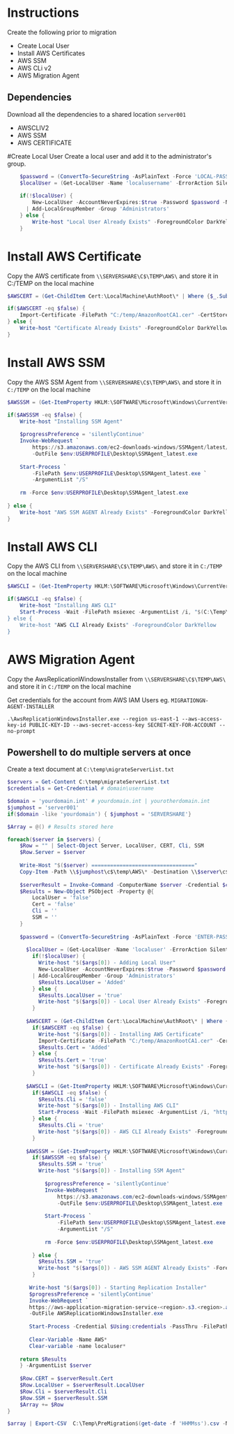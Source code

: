 # **Instructions**

Create the following prior to migration 
- Create Local User
- Install AWS Certificates
- AWS SSM
- AWS CLi v2
- AWS Migration Agent

## Dependencies
Download all the dependencies to a shared location `server001`
- AWSCLIV2 
- AWS SSM
- AWS CERTIFICATE

#Create Local User
Create a local user and add it to the administrator's group.
```powershell
    $password = (ConvertTo-SecureString -AsPlainText -Force 'LOCAL-PASSWORD-HERE')
    $localUser = (Get-LocalUser -Name 'localusername' -ErrorAction SilentlyContinue)
    
    if(!$localUser) {
        New-LocalUser -AccountNeverExpires:$true -Password $password -Name 'localusername' `
      | Add-LocalGroupMember -Group 'Administrators'
    } else {
        Write-host "Local User Already Exists" -ForegroundColor DarkYellow
    }
```

# Install AWS Certificate

Copy the AWS certificate from `\\SERVERSHARE\C$\TEMP\AWS\` and store it in C:/TEMP on the local machine
```powershell
$AWSCERT = (Get-ChildItem Cert:\LocalMachine\AuthRoot\* | Where {$_.Subject -match "Amazon Root CA"}) -ne $null

if($AWSCERT -eq $false) {
    Import-Certificate -FilePath "C:/temp/AmazonRootCA1.cer" -CertStoreLocation Cert:\LocalMachine\AuthRoot
} else {
    Write-host "Certificate Already Exists" -ForegroundColor DarkYellow
}
```

# Install AWS SSM

Copy the AWS SSM Agent from `\\SERVERSHARE\C$\TEMP\AWS\` and store it in `C:/TEMP` on the local machine

```powershell
$AWSSSM = (Get-ItemProperty HKLM:\SOFTWARE\Microsoft\Windows\CurrentVersion\Uninstall\* | Where { $_.Displayname -match "AWS SSM"}) -ne $null

if($AWSSSM -eq $false) {
    Write-host "Installing SSM Agent"
    
    $progressPreference = 'silentlyContinue'
    Invoke-WebRequest `
        https://s3.amazonaws.com/ec2-downloads-windows/SSMAgent/latest/windows_amd64/AmazonSSMAgentSetup.exe `
        -OutFile $env:USERPROFILE\Desktop\SSMAgent_latest.exe
    
    Start-Process `
        -FilePath $env:USERPROFILE\Desktop\SSMAgent_latest.exe `
        -ArgumentList "/S"
    
    rm -Force $env:USERPROFILE\Desktop\SSMAgent_latest.exe
    
} else {
    Write-host "AWS SSM AGENT Already Exists" -ForegroundColor DarkYellow
}
```

# Install AWS CLI

Copy the AWS CLI from `\\SERVERSHARE\C$\TEMP\AWS\` and store it in `C:/TEMP` on the local machine
```powershell
$AWSCLI = (Get-ItemProperty HKLM:\SOFTWARE\Microsoft\Windows\CurrentVersion\Uninstall\* | Where { $_.Displayname -match "AWS Command Line Interface v2"}) -ne $null

if($AWSCLI -eq $false) {
    Write-host "Installing AWS CLI"
    Start-Process -Wait -FilePath msiexec -ArgumentList /i, "$(C:\Temp\AWSCLIV2.msi", /qn
} else {
    Write-host "AWS CLI Already Exists" -ForegroundColor DarkYellow
}
```

# AWS Migration Agent
Copy the AwsReplicationWindowsInstaller from `\\SERVERSHARE\C$\TEMP\AWS\` and store it in `C:/TEMP` on the local machine

Get credentials for the account from AWS IAM Users eg. `MIGRATIONGN-AGENT-INSTALLER`
```shell
.\AwsReplicationWindowsInstaller.exe --region us-east-1 --aws-access-key-id PUBLIC-KEY-ID --aws-secret-access-key SECRET-KEY-FOR-ACCOUNT --no-prompt
```

## Powershell to do multiple servers at once

Create a text document at `C:\temp\migrateServerList.txt`

```powershell 
$servers = Get-Content C:\temp\migrateServerList.txt
$credentials = Get-Credential # domain\username

$domain = 'yourdomain.int' # yourdomain.int | yourotherdomain.int
$jumphost = 'server001'
if($domain -like 'yourdomain') { $jumphost = 'SERVERSHARE'}

$Array = @() # Results stored here

foreach($server in $servers) {
    $Row = "" | Select-Object Server, LocalUser, CERT, Cli, SSM
    $Row.Server = $server
    
    Write-Host "$($server) ================================="
    Copy-Item -Path \\$jumphost\c$\temp\AWS\* -Destination \\$server\c$\temp\ -PassThru
    
    $serverResult = Invoke-Command -ComputerName $server -Credential $credentials -ScriptBlock {
    $Results = New-Object PSObject -Property @{
        LocalUser = 'false'
        Cert = 'false'
        Cli = ''
        SSM = ''
    }
    
    $password = (ConvertTo-SecureString -AsPlainText -Force 'ENTER-PASSWORD-HERE')
    
      $localUser = (Get-LocalUser -Name 'localuser' -ErrorAction SilentlyContinue)
        if(!$localUser) { 
          Write-host "$($args[0]) - Adding Local User"
          New-LocalUser -AccountNeverExpires:$true -Password $password -Name 'localuser' `
        | Add-LocalGroupMember -Group 'Administrators'
          $Results.LocalUser = 'Added'
        } else { 
          $Results.LocalUser = 'true'
          Write-host "$($args[0]) - Local User Already Exists" -ForegroundColor DarkYellow 
        }
      
      $AWSCERT = (Get-ChildItem Cert:\LocalMachine\AuthRoot\* | Where {$_.Subject -match "Amazon Root CA"}) -ne $null
        if($AWSCERT -eq $false) {
          Write-host "$($args[0]) - Installing AWS Certificate"
          Import-Certificate -FilePath "C:/temp/AmazonRootCA1.cer" -CertStoreLocation Cert:\LocalMachine\AuthRoot
          $Results.Cert = 'Added'
        } else { 
          $Results.Cert = 'true'
          Write-host "$($args[0]) - Certificate Already Exists" -ForegroundColor DarkYellow 
        }
      
      $AWSCLI = (Get-ItemProperty HKLM:\SOFTWARE\Microsoft\Windows\CurrentVersion\Uninstall\* | Where { $_.Displayname -match "AWS Command Line Interface v2"}) -ne $null
        if($AWSCLI -eq $false) {
          $Results.Cli = 'false'
          Write-host "$($args[0]) - Installing AWS CLI"
          Start-Process -Wait -FilePath msiexec -ArgumentList /i, "https://awscli.amazonaws.com/AWSCLIV2.msi", /qn
        } else {
          $Results.Cli = 'true'
          Write-host "$($args[0]) - AWS CLI Already Exists" -ForegroundColor DarkYellow 
        }
        
      $AWSSSM = (Get-ItemProperty HKLM:\SOFTWARE\Microsoft\Windows\CurrentVersion\Uninstall\* | Where { $_.Displayname -match "AWS SSM"}) -ne $null
        if($AWSSSM -eq $false) {
          $Results.SSM = 'true'
          Write-host "$($args[0]) - Installing SSM Agent"
          
            $progressPreference = 'silentlyContinue'
            Invoke-WebRequest `
                https://s3.amazonaws.com/ec2-downloads-windows/SSMAgent/latest/windows_amd64/AmazonSSMAgentSetup.exe `
                -OutFile $env:USERPROFILE\Desktop\SSMAgent_latest.exe
            
            Start-Process `
                -FilePath $env:USERPROFILE\Desktop\SSMAgent_latest.exe `
                -ArgumentList "/S"
            
            rm -Force $env:USERPROFILE\Desktop\SSMAgent_latest.exe
            
        } else {
          $Results.SSM = 'true'
          Write-host "$($args[0]) - AWS SSM AGENT Already Exists" -ForegroundColor DarkYellow 
        }
        
       Write-host "$($args[0]) - Starting Replication Installer" 
       $progressPreference = 'silentlyContinue'
       Invoke-WebRequest `
       https://aws-application-migration-service-<region>.s3.<region>.amazonaws.com/latest/windows/AwsReplicationWindowsInstaller.exe `
       -OutFile AWSReplicationWindowsInstaller.exe
            
       Start-Process -Credential $Using:credentials -PassThru -FilePath "C:\Temp\AwsReplicationWindowsInstaller.exe" -ArgumentList "--region us-east-1 --aws-access-key-id PUBLIC-KEY-HERE --aws-secret-access-key SECRET-KEY-HERE --no-prompt"
       
       Clear-Variable -Name AWS*
       Clear-variable -name localuser*
   
    return $Results
    } -ArgumentList $server 
    
    $Row.CERT = $serverResult.Cert
    $Row.LocalUser = $serverResult.LocalUser
    $Row.Cli = $serverResult.Cli
    $Row.SSM = $serverResult.SSM
    $Array += $Row
}

$array | Export-CSV  C:\Temp\PreMigration$(get-date -f 'HHMMss').csv -NoTypeInformation

```

